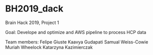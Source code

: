# BH2019_dack
Brain Hack 2019, Project 1

Goal: Develope and optimize and AWS pipeline to process HCP data

Team members: 
Felipe Giuste
Kaavya Gudapati
Samual Weiss-Cowie
Muriah Wheelock
Katarzyna Kazimierczak

